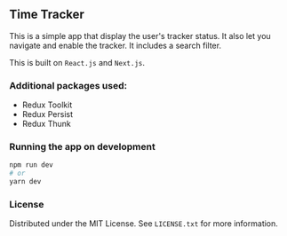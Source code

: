 ## Time Tracker

This is a simple app that display the user's tracker status. It also let you navigate and enable the tracker.
It includes a search filter.

This is built on `React.js` and `Next.js`.

### Additional packages used:
- Redux Toolkit
- Redux Persist
- Redux Thunk

### Running the app on development
```bash
npm run dev
# or
yarn dev
```

### License
Distributed under the MIT License. See `LICENSE.txt` for more information.
